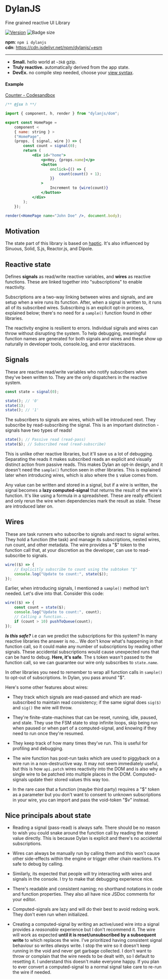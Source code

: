 # DylanJS

Fine grained reactive UI Library

[![Version](https://img.shields.io/npm/v/dylanjs.svg?color=success&style=flat-square)](https://www.npmjs.com/package/dylanjs)
![Badge size](https://img.badgesize.io/https://cdn.jsdelivr.net/npm/dylanjs/+esm?compression=gzip&label=gzip&style=flat-square)

**npm**: `npm i dylanjs`  
**cdn**: https://cdn.jsdelivr.net/npm/dylanjs/+esm

---

-   **Small.** hello world at `~3kB` gzip.
-   **Truly reactive.** automatically derived from the app state.
-   **DevEx.** no compile step needed, choose your [view syntax](#view-syntax).

#### Example

[Counter - Codesandbox](https://stackblitz.com/edit/react-ts-8pa1lj?file=index.tsx)

```jsx
/** @jsx h **/

import { component, h, render } from "dylanjs/dom";

export const HomePage =
	component <
	{ name: string } >
	("HomePage",
	(props, { signal, wire }) => {
		const count = signal(0);
		return (
			<div id="home">
				<p>Hey, {props.name}</p>
				<button
					onclick={() => {
						count(count() + 1);
					}}
				>
					Increment to {wire(count)}
				</button>
			</div>
		);
	});

render(<HomePage name="John Doe" />, document.body);
```

## Motivation

The state part of this library is based on [haptic](https://github.com/heyheyhello/haptic). It's also influenced by Sinuous, Solid, S.js, Reactor.js, and Dipole.

## Reactive state

Defines **signals** as read/write reactive variables, and **wires** as reactive
functions. These are linked together into "subscriptions" to enable reactivity.

Subscriptions are a two-way linking between wires and signals, and are setup
when a wire runs its function. After, when a signal is written to, it runs all
of its subscribed wires. Subscribing is an explicit opt-in process, explained
below; there's no need for a `sample()` function found in other libraries.

The reactivity engine is resilient to errors. Individual signals and wires can
throw without disrupting the system. To help debugging, meaningful function
names are generated for both signals and wires and these show up naturally in
developer tools, console.log, and error stacktraces.

## Signals

These are reactive read/write variables who notify subscribers when they've been
written to. They are the only dispatchers in the reactive system.

```ts
const state = signal(0);

state(); // '0'
state(1);
state(); // '1'
```

The subscribers to signals are wires, which will be introduced next. They
subscribe by read-subscribing the signal. This is an important distinction -
signals have two types of reads!

```ts
state(); // Passive read (read-pass)
state($); // Subscribed read (read-subscribe)
```

This is unlike other reactive libraries, but it'll save us a lot of debugging.
Separating the reads it makes subscribed reads an explicit and visually distinct
action from passive reads. This makes Dylan an opt-in design, and it doesn't
need the `sample()` function seen in other libraries. This is explained later
when introducing wires, which is also where the `$` value comes from.

Any value can be written and stored in a signal, but if a wire is written, the
signal becomes a **lazy computed-signal** that returns the result of the wire's
function. It's like using a formula in a spreadsheet. These are really efficient
and only rerun the wire when dependencies mark the result as stale. These are
introduced later on.

## Wires

These are task runners who subscribe to signals and react to signal writes. They
hold a function (the task) and manage its subscriptions, nested wires, run
count, and other metadata. The wire provides a "\$" token to the function call
that, at your discretion as the developer, can use to read-subscribe to signals.

```ts
wire(($) => {
	// Explicitly subscribe to count using the subtoken "$"
	console.log("Update to count:", state($));
});
```

Earlier, when introducing signals, I mentioned a `sample()` method isn't needed.
Let's dive into that. Consider this code:

```ts
wire(($) => {
	const count = state($);
	console.log("Update to count:", count);
	// Calling a function...
	if (count > 10) pushToQueue(count);
});
```

**_Is this safe?_** i.e can we predict the subscriptions for this system? In
many reactive libraries the answer is no... We don't know what's happening in
that function call, so it could make any number of subscriptions by reading
other signals. These accidental subscriptions would cause unexpected runs that
can be hard to debug. **Here, it's safe**. The `$` token wasn't passed to
the function call, so we can guarantee our wire only subscribes to `state.name`.

In other libraries you need to remember to wrap all function calls in `sample()`
to opt-out of subscriptions. In Dylan, you pass around "$".

Here's some other features about wires:

-   They track which signals are read-passed and which are read-subscribed to
    maintain read consistency; if the same signal does `sig($)` and `sig()` the
    wire will throw.

-   They're finite-state-machines that can be reset, running, idle, paused, and
    stale. They use the FSM state to stop infinite loops, skip being run when
    paused or when part of a computed-signal, and knowing if they need to run
    once they're resumed.

-   They keep track of how many times they've run. This is useful for profiling
    and debugging.

-   The wire function has post-run tasks which are used to piggyback on a wire
    run in a non-destructive way. It may not seem immediately useful, but this
    is how `api.patch` wires reactivity into the DOM and is also why a single
    wire to be patched into multiple places in the DOM. Computed-signals update
    their stored values this way too.

-   In the rare case that a function (maybe third party) requires a "\$" token
    as a parameter but you don't want to consent to unknown subscriptions in
    your wire, you can import and pass the void-token "\$v" instead.

## Nice principals about state

-   Reading a signal (pass-read) is always safe. There should be no reason to wish
    you could snake around the function call by reading the stored value directly.
    This is because Dylan is explicit and there's no accidental subscriptions.

-   Wires can always be manually run by calling them and this won't cause other
    side-effects within the engine or trigger other chain reactions. It's safe to
    debug by calling.

-   Similarly, its expected that people will try interacting with wires and
    signals in the console. I try to make that debugging experience nice.

-   There's readable and consistent naming; no shorthand notations in code and
    function properties. They also all have nice JSDoc comments for your editor.

-   Computed-signals are lazy and will do their best to avoid redoing work. They
    don't even run when initialized.

-   Creating a computed-signal by writing an active/used wire into a signal
    provides a _reasonable_ experience but I don't recommend it. The wire will
    work as expected **until it is reset/unsubscribed by a subsequent write** to
    which replaces the wire. I've prioritized having consistent signal behaviour
    so writes _always_ write. I stop the wire so it doesn't keep running in the
    void and never get garbage collected. I don't want to throw or complain that
    the wire needs to be dealt with, so I default to resetting it. I understand
    this doesn't make everyone happy. If you plan to ever convert a
    computed-signal to a normal signal take care to re-run the wire if needed.
